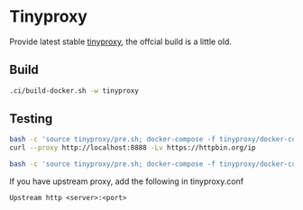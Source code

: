 # Tinyproxy

Provide latest stable [tinyproxy](https://tinyproxy.github.io), the offcial build is a little old.

## Build

```bash
.ci/build-docker.sh -w tinyproxy
```

## Testing

```bash
bash -c 'source tinyproxy/pre.sh; docker-compose -f tinyproxy/docker-compose.yaml up -d'
curl --proxy http://localhost:8888 -Lv https://httpbin.org/ip

bash -c 'source tinyproxy/pre.sh; docker-compose -f tinyproxy/docker-compose.yaml down -v'
```

If you have upstream proxy, add the following in tinyproxy.conf

```text
Upstream http <server>:<port>
```
